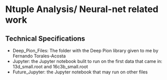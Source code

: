 # Ntuple Analysis/ Neural-net related work

## Technical Specifications
- Deep_Pion_Files: The folder with the Deep Pion library given to me by Fernando Torales-Acosta
- Jupyter: the Jupyter notebook bulit to run on the first data that came in: 13d_small.root and 16c3b_small.root
- Future_Jupyter: the Jupyter notebook that may run on other files
